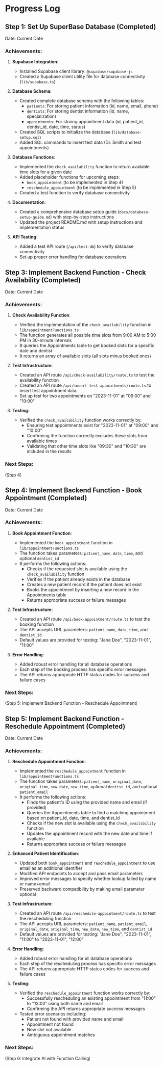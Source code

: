 # Progress Log

## Step 1: Set Up SuperBase Database (Completed)

Date: Current Date

### Achievements:

1. **Supabase Integration**:
   - Installed Supabase client library: `@supabase/supabase-js`
   - Created a Supabase client utility file for database connectivity (`lib/supabase.ts`)

2. **Database Schema**:
   - Created complete database schema with the following tables:
     - `patients`: For storing patient information (id, name, email, phone)
     - `dentists`: For storing dentist information (id, name, specialization)
     - `appointments`: For storing appointment data (id, patient_id, dentist_id, date, time, status)
   - Created SQL scripts to initialize the database (`lib/database-setup.sql`)
   - Added SQL commands to insert test data (Dr. Smith and test appointments)

3. **Database Functions**:
   - Implemented the `check_availability` function to return available time slots for a given date
   - Added placeholder functions for upcoming steps:
     - `book_appointment` (to be implemented in Step 4)
     - `reschedule_appointment` (to be implemented in Step 5)
   - Created a test function to verify database connectivity

4. **Documentation**:
   - Created a comprehensive database setup guide (`docs/database-setup-guide.md`) with step-by-step instructions
   - Updated the project README.md with setup instructions and implementation status

5. **API Testing**:
   - Added a test API route (`/api/test-db`) to verify database connectivity
   - Set up proper error handling for database operations

## Step 3: Implement Backend Function - Check Availability (Completed)

Date: Current Date

### Achievements:

1. **Check Availability Function**:
   - Verified the implementation of the `check_availability` function in `lib/appointmentFunctions.ts`
   - The function generates all possible time slots from 9:00 AM to 5:00 PM in 30-minute intervals
   - It queries the Appointments table to get booked slots for a specific date and dentist
   - It returns an array of available slots (all slots minus booked ones)

2. **Test Infrastructure**:
   - Created an API route `/api/check-availability/route.ts` to test the availability function
   - Created an API route `/api/insert-test-appointments/route.ts` to insert test appointment data
   - Set up test for two appointments on "2023-11-01" at "09:00" and "10:00"

3. **Testing**:
   - Verified the `check_availability` function works correctly by:
     - Ensuring test appointments exist for "2023-11-01" at "09:00" and "10:00"
     - Confirming the function correctly excludes these slots from available times
     - Validating that other time slots like "09:30" and "10:30" are included in the results

### Next Steps:

(Step 4)

## Step 4: Implement Backend Function - Book Appointment (Completed)

Date: Current Date

### Achievements:

1. **Book Appointment Function**:
   - Implemented the `book_appointment` function in `lib/appointmentFunctions.ts`
   - The function takes parameters: `patient_name`, `date`, `time`, and optional `dentist_id`
   - It performs the following actions:
     - Checks if the requested slot is available using the `check_availability` function
     - Verifies if the patient already exists in the database
     - Creates a new patient record if the patient does not exist
     - Books the appointment by inserting a new record in the Appointments table
     - Returns appropriate success or failure messages

2. **Test Infrastructure**:
   - Created an API route `/api/book-appointment/route.ts` to test the booking function
   - The API accepts URL parameters: `patient_name`, `date`, `time`, and `dentist_id`
   - Default values are provided for testing: "Jane Doe", "2023-11-01", "11:00"

3. **Error Handling**:
   - Added robust error handling for all database operations
   - Each step of the booking process has specific error messages
   - The API returns appropriate HTTP status codes for success and failure cases

### Next Steps:

(Step 5: Implement Backend Function - Reschedule Appointment)

## Step 5: Implement Backend Function - Reschedule Appointment (Completed)

Date: Current Date

### Achievements:

1. **Reschedule Appointment Function**:
   - Implemented the `reschedule_appointment` function in `lib/appointmentFunctions.ts`
   - The function takes parameters: `patient_name`, `original_date`, `original_time`, `new_date`, `new_time`, optional `dentist_id`, and optional `patient_email`
   - It performs the following actions:
     - Finds the patient's ID using the provided name and email (if provided)
     - Queries the Appointments table to find a matching appointment based on patient_id, date, time, and dentist_id
     - Checks if the new slot is available using the `check_availability` function
     - Updates the appointment record with the new date and time if available
     - Returns appropriate success or failure messages

2. **Enhanced Patient Identification**:
   - Updated both `book_appointment` and `reschedule_appointment` to use email as an additional identifier
   - Modified API endpoints to accept and pass email parameters
   - Improved error messages to specify whether lookup failed by name or name+email
   - Preserved backward compatibility by making email parameter optional

3. **Test Infrastructure**:
   - Created an API route `/api/reschedule-appointment/route.ts` to test the rescheduling function
   - The API accepts URL parameters: `patient_name`, `patient_email`, `original_date`, `original_time`, `new_date`, `new_time`, and `dentist_id`
   - Default values are provided for testing: "Jane Doe", "2023-11-01", "11:00" to "2023-11-01", "12:00"

4. **Error Handling**:
   - Added robust error handling for all database operations
   - Each step of the rescheduling process has specific error messages
   - The API returns appropriate HTTP status codes for success and failure cases

5. **Testing**:
   - Verified the `reschedule_appointment` function works correctly by:
     - Successfully rescheduling an existing appointment from "11:00" to "13:00" using both name and email
     - Confirming the API returns appropriate success messages
   - Tested error scenarios including:
     - Patient not found with provided name and email
     - Appointment not found
     - New slot not available
     - Ambiguous appointment matches

### Next Steps:

(Step 6: Integrate AI with Function Calling)